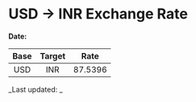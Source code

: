 # USD → INR Exchange Rate

**Date:** 

| Base | Target | Rate  |
|:----:|:------:|:-----:|
| USD  | INR    | 87.5396 |

_Last updated: _